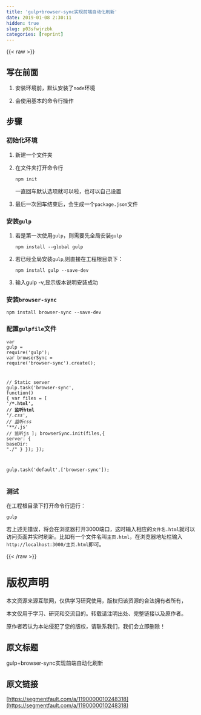 ```yaml
---
title: 'gulp+browser-sync实现前端自动化刷新' 
date: 2019-01-08 2:30:11
hidden: true
slug: p03sfwjrzbk
categories: [reprint]
---
```


{{< raw >}}

                    
<h2 id="articleHeader0">写在前面</h2>
<ol>
<li><p>安装环境前，默认安装了<code>node</code>环境</p></li>
<li><p>会使用基本的命令行操作</p></li>
</ol>
<h2 id="articleHeader1">步骤</h2>
<h3 id="articleHeader2">初始化环境</h3>
<ol>
<li><p>新建一个文件夹</p></li>
<li>
<p>在文件夹打开命令行</p>
<div class="widget-codetool" style="display:none;">
      <div class="widget-codetool--inner">
      <span class="selectCode code-tool" data-toggle="tooltip" data-placement="top" title="" data-original-title="全选"></span>
      <span type="button" class="copyCode code-tool" data-toggle="tooltip" data-placement="top" data-clipboard-text="npm init" title="" data-original-title="复制"></span>
      <span type="button" class="saveToNote code-tool" data-toggle="tooltip" data-placement="top" title="" data-original-title="放进笔记"></span>
      </div>
      </div><pre class="hljs coffeescript"><code style="word-break: break-word; white-space: initial;"><span class="hljs-built_in">npm</span> init</code></pre>
<p>一直回车默认选项就可以啦，也可以自己设置</p>
</li>
<li><p>最后一次回车结束后，会生成一个<code>package.json</code>文件</p></li>
</ol>
<h3 id="articleHeader3">安装<code>gulp</code>
</h3>
<ol>
<li>
<p>若是第一次使用<code>gulp</code>，则需要先全局安装<code>gulp</code></p>
<div class="widget-codetool" style="display:none;">
      <div class="widget-codetool--inner">
      <span class="selectCode code-tool" data-toggle="tooltip" data-placement="top" title="" data-original-title="全选"></span>
      <span type="button" class="copyCode code-tool" data-toggle="tooltip" data-placement="top" data-clipboard-text="npm install --global gulp" title="" data-original-title="复制"></span>
      <span type="button" class="saveToNote code-tool" data-toggle="tooltip" data-placement="top" title="" data-original-title="放进笔记"></span>
      </div>
      </div><pre class="hljs coffeescript"><code style="word-break: break-word; white-space: initial;"><span class="hljs-built_in">npm</span> install --<span class="hljs-built_in">global</span> gulp</code></pre>
</li>
<li>
<p>若已经全局安装<code>gulp</code>,则直接在工程根目录下：</p>
<div class="widget-codetool" style="display:none;">
      <div class="widget-codetool--inner">
      <span class="selectCode code-tool" data-toggle="tooltip" data-placement="top" title="" data-original-title="全选"></span>
      <span type="button" class="copyCode code-tool" data-toggle="tooltip" data-placement="top" data-clipboard-text="npm install gulp --save-dev " title="" data-original-title="复制"></span>
      <span type="button" class="saveToNote code-tool" data-toggle="tooltip" data-placement="top" title="" data-original-title="放进笔记"></span>
      </div>
      </div><pre class="hljs q"><code style="word-break: break-word; white-space: initial;">npm install gulp --<span class="hljs-built_in">save</span>-<span class="hljs-built_in">dev</span> </code></pre>
</li>
<li><p>输入gulp -v,显示版本说明安装成功</p></li>
</ol>
<h3 id="articleHeader4">安装<code>browser-sync</code>
</h3>
<div class="widget-codetool" style="display:none;">
      <div class="widget-codetool--inner">
      <span class="selectCode code-tool" data-toggle="tooltip" data-placement="top" title="" data-original-title="全选"></span>
      <span type="button" class="copyCode code-tool" data-toggle="tooltip" data-placement="top" data-clipboard-text="npm install browser-sync --save-dev" title="" data-original-title="复制"></span>
      <span type="button" class="saveToNote code-tool" data-toggle="tooltip" data-placement="top" title="" data-original-title="放进笔记"></span>
      </div>
      </div><pre class="hljs sql"><code style="word-break: break-word; white-space: initial;">npm <span class="hljs-keyword">install</span> browser-<span class="hljs-keyword">sync</span> <span class="hljs-comment">--save-dev</span></code></pre>
<h3 id="articleHeader5">配置<code>gulpfile</code>文件</h3>
<div class="widget-codetool" style="display:none;">
      <div class="widget-codetool--inner">
      <span class="selectCode code-tool" data-toggle="tooltip" data-placement="top" title="" data-original-title="全选"></span>
      <span type="button" class="copyCode code-tool" data-toggle="tooltip" data-placement="top" data-clipboard-text="var gulp        = require('gulp');
var browserSync = require('browser-sync').create();

// Static server
gulp.task('browser-sync', function() {
    var files = [
    '**/*.html',   // 监听html
    '**/*.css', // 监听css
    '**/*.js' // 监听js
    ];
    browserSync.init(files,{
        server: {
            baseDir: &quot;./&quot;
        }
    });
});

gulp.task('default',['browser-sync']); " title="" data-original-title="复制"></span>
      <span type="button" class="saveToNote code-tool" data-toggle="tooltip" data-placement="top" title="" data-original-title="放进笔记"></span>
      </div>
      </div><pre class="hljs javascript"><code><span class="hljs-keyword">var</span> gulp        = <span class="hljs-built_in">require</span>(<span class="hljs-string">'gulp'</span>);
<span class="hljs-keyword">var</span> browserSync = <span class="hljs-built_in">require</span>(<span class="hljs-string">'browser-sync'</span>).create();

<span class="hljs-comment">// Static server</span>
gulp.task(<span class="hljs-string">'browser-sync'</span>, <span class="hljs-function"><span class="hljs-keyword">function</span>(<span class="hljs-params"></span>) </span>{
    <span class="hljs-keyword">var</span> files = [
    <span class="hljs-string">'**/*.html'</span>,   <span class="hljs-comment">// 监听html</span>
    <span class="hljs-string">'**/*.css'</span>, <span class="hljs-comment">// 监听css</span>
    <span class="hljs-string">'**/*.js'</span> <span class="hljs-comment">// 监听js</span>
    ];
    browserSync.init(files,{
        <span class="hljs-attr">server</span>: {
            <span class="hljs-attr">baseDir</span>: <span class="hljs-string">"./"</span>
        }
    });
});

gulp.task(<span class="hljs-string">'default'</span>,[<span class="hljs-string">'browser-sync'</span>]); </code></pre>
<h3 id="articleHeader6">测试</h3>
<p>在工程根目录下打开命令行运行：</p>
<div class="widget-codetool" style="display:none;">
      <div class="widget-codetool--inner">
      <span class="selectCode code-tool" data-toggle="tooltip" data-placement="top" title="" data-original-title="全选"></span>
      <span type="button" class="copyCode code-tool" data-toggle="tooltip" data-placement="top" data-clipboard-text="gulp" title="" data-original-title="复制"></span>
      <span type="button" class="saveToNote code-tool" data-toggle="tooltip" data-placement="top" title="" data-original-title="放进笔记"></span>
      </div>
      </div><pre class="hljs ebnf"><code style="word-break: break-word; white-space: initial;"><span class="hljs-attribute">gulp</span></code></pre>
<p>若上述无错误，将会在浏览器打开3000端口，这时输入相应的<code>文件名.html</code>就可以访问页面并实时刷新。比如有一个文件名叫<code>主页.html</code>，在浏览器地址栏输入<code>http://localhost:3000/主页.html</code>即可。</p>

                
{{< /raw >}}

# 版权声明
本文资源来源互联网，仅供学习研究使用，版权归该资源的合法拥有者所有，

本文仅用于学习、研究和交流目的。转载请注明出处、完整链接以及原作者。

原作者若认为本站侵犯了您的版权，请联系我们，我们会立即删除！

## 原文标题
gulp+browser-sync实现前端自动化刷新

## 原文链接
[https://segmentfault.com/a/1190000010248318](https://segmentfault.com/a/1190000010248318)

